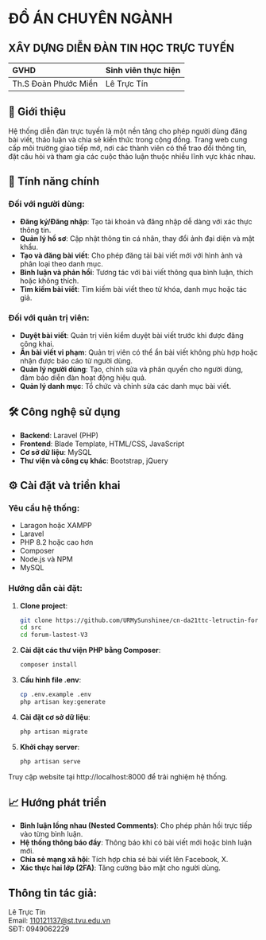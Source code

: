 # ĐỒ ÁN CHUYÊN NGÀNH 
## XÂY DỰNG DIỄN ĐÀN TIN HỌC TRỰC TUYẾN

| GVHD           | Sinh viên thực hiện|
| :--------------| :------------------| 
| Th.S Đoàn Phước Miền | Lê Trực Tín        | 

## 📌 Giới thiệu
Hệ thống diễn đàn trực tuyến là một nền tảng cho phép người dùng đăng bài viết, thảo luận và chia sẻ kiến thức trong cộng đồng. Trang web cung cấp môi trường giao tiếp mở, nơi các thành viên có thể trao đổi thông tin, đặt câu hỏi và tham gia các cuộc thảo luận thuộc nhiều lĩnh vực khác nhau.

## 🚀 Tính năng chính
### Đối với người dùng:
- **Đăng ký/Đăng nhập**: Tạo tài khoản và đăng nhập dễ dàng với xác thực thông tin.  
- **Quản lý hồ sơ**: Cập nhật thông tin cá nhân, thay đổi ảnh đại diện và mật khẩu.  
- **Tạo và đăng bài viết**: Cho phép đăng tải bài viết mới với hình ảnh và phân loại theo danh mục.  
- **Bình luận và phản hồi**: Tương tác với bài viết thông qua bình luận, thích hoặc không thích.  
- **Tìm kiếm bài viết**: Tìm kiếm bài viết theo từ khóa, danh mục hoặc tác giả.  

### Đối với quản trị viên:
- **Duyệt bài viết**: Quản trị viên kiểm duyệt bài viết trước khi được đăng công khai.  
- **Ẩn bài viết vi phạm**: Quản trị viên có thể ẩn bài viết không phù hợp hoặc nhận được báo cáo từ người dùng.  
- **Quản lý người dùng**: Tạo, chỉnh sửa và phân quyền cho người dùng, đảm bảo diễn đàn hoạt động hiệu quả.  
- **Quản lý danh mục**: Tổ chức và chỉnh sửa các danh mục bài viết.  

## 🛠️ Công nghệ sử dụng
- **Backend**: Laravel (PHP)  
- **Frontend**: Blade Template, HTML/CSS, JavaScript  
- **Cơ sở dữ liệu**: MySQL  
- **Thư viện và công cụ khác**: Bootstrap, jQuery  

## ⚙️ Cài đặt và triển khai
### Yêu cầu hệ thống:
- Laragon hoặc XAMPP
- Laravel
- PHP 8.2 hoặc cao hơn  
- Composer  
- Node.js và NPM  
- MySQL  

### Hướng dẫn cài đặt:
1. **Clone project**:  
    ```bash
   git clone https://github.com/URMySunshinee/cn-da21ttc-letructin-forum-laravel.git
   cd src
   cd forum-lastest-V3
2. **Cài đặt các thư viện PHP bằng Composer**:
   ```bash
   composer install
3. **Cấu hình file .env**:
    ```bash
    cp .env.example .env
    php artisan key:generate
4. **Cài đặt cơ sở dữ liệu**:
    ```bash
    php artisan migrate
5. **Khởi chạy server**:
    ```bash
    php artisan serve
Truy cập website tại http://localhost:8000 để trải nghiệm hệ thống.

## 📈 Hướng phát triển
- **Bình luận lồng nhau (Nested Comments)**: Cho phép phản hồi trực tiếp vào từng bình luận.
- **Hệ thống thông báo đẩy**: Thông báo khi có bài viết mới hoặc bình luận mới.
- **Chia sẻ mạng xã hội**: Tích hợp chia sẻ bài viết lên Facebook, X.
- **Xác thực hai lớp (2FA)**: Tăng cường bảo mật cho người dùng.

## Thông tin tác giả:
Lê Trực Tín <br>
Email: 110121137@st.tvu.edu.vn <br>
SĐT: 0949062229